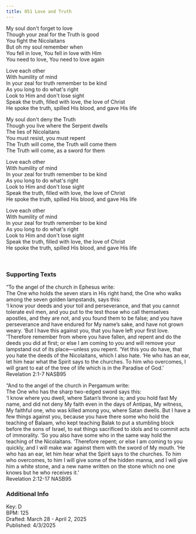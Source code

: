 ```yaml
---
title: 051 Love and Truth
---
```


My soul don't forget to love \
Though your zeal for the Truth is good \
You fight the Nicolaitans \
But oh my soul remember when \
You fell in love, You fell in love with Him \
You need to love, You need to love again 

Love each other \
With humility of mind \
In your zeal for truth remember to be kind \
As you long to do what's right \
Look to Him and don't lose sight \
Speak the truth, filled with love, the love of Christ \
He spoke the truth, spilled His blood, and gave His life 

My soul don't deny the Truth \
Though you live where the Serpent dwells \
The lies of Nicolaitans \
You must resist, you must repent \
The Truth will come, the Truth will come them \
The Truth will come, as a sword for them 

Love each other \
With humility of mind \
In your zeal for truth remember to be kind \
As you long to do what's right \
Look to Him and don't lose sight \
Speak the truth, filled with love, the love of Christ \
He spoke the truth, spilled His blood, and gave His life 


Love each other \
With humility of mind \
In your zeal for truth remember to be kind \
As you long to do what's right \
Look to Him and don't lose sight \
Speak the truth, filled with love, the love of Christ \
He spoke the truth, spilled His blood, and gave His life 

<br /> 

### Supporting Texts ###

“To the angel of the church in Ephesus write: \
The One who holds the seven stars in His right hand, the One who walks among the seven golden lampstands, says this: \
‘I know your deeds and your toil and perseverance, and that you cannot tolerate evil men, and you put to the test those who call themselves apostles, and they are not, and you found them to be false; 
and you have perseverance and have endured for My name’s sake, and have not grown weary. 
‘But I have this against you, that you have left your first love. 
‘Therefore remember from where you have fallen, and repent and do the deeds you did at first; or else I am coming to you and will remove your lampstand out of its place—unless you repent. 
‘Yet this you do have, that you hate the deeds of the Nicolaitans, which I also hate. 
‘He who has an ear, let him hear what the Spirit says to the churches. 
To him who overcomes, I will grant to eat of the tree of life which is in the Paradise of God.’ \
Revelation 2:1-7 NASB95

“And to the angel of the church in Pergamum write: \
The One who has the sharp two-edged sword says this: \
‘I know where you dwell, where Satan’s throne is; and you hold fast My name, and did not deny My faith even in the days of Antipas, My witness, My faithful one, who was killed among you, where Satan dwells. 
But I have a few things against you, because you have there some who hold the teaching of Balaam, who kept teaching Balak to put a stumbling block before the sons of Israel, to eat things sacrificed to idols and to commit acts of immorality. 
‘So you also have some who in the same way hold the teaching of the Nicolaitans. 
‘Therefore repent; or else I am coming to you quickly, and I will make war against them with the sword of My mouth. 
‘He who has an ear, let him hear what the Spirit says to the churches. To him who overcomes, to him I will give some of the hidden manna, and I will give him a white stone, and a new name written on the stone which no one knows but he who receives it.’ \
Revelation 2:12-17 NASB95

### Additional Info

Key: D \
BPM: 125 \
Drafted: March 28 - April 2, 2025 \
Published: 4/3/2025
